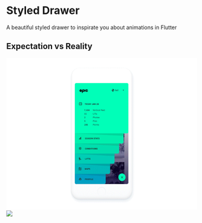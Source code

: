 # Styled Drawer

A beautiful styled drawer to inspirate you about animations in Flutter

## Expectation vs Reality

<div>
    <img src="./gifs/expectation.gif" height="400"/>  
    <img src="./gifs/reality.gif" height="400"/>
</div>
